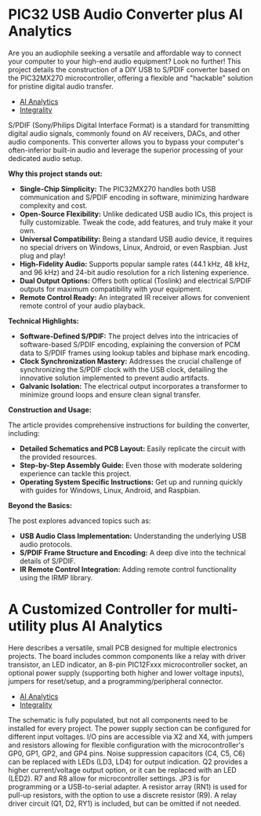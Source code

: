 

# PIC32 USB Audio Converter plus AI Analytics
Are you an audiophile seeking a versatile and affordable way to connect your computer to your high-end audio equipment?  Look no further! This project details the construction of a DIY USB to S/PDIF converter based on the PIC32MX270 microcontroller, offering a flexible and "hackable" solution for pristine digital audio transfer.

- [AI Analytics](https://viadean.notion.site/PIC32-USB-Audio-Converter-plus-AI-Analytics-19b1ae7b9a32800c83bbc4a2d305abab?pvs=4) 
- [Integrality](https://viadean.notion.site/Electromechanical-Devices-19b1ae7b9a3280e0ab52ce81f198e437?pvs=4)

S/PDIF (Sony/Philips Digital Interface Format) is a standard for transmitting digital audio signals, commonly found on AV receivers, DACs, and other audio components. This converter allows you to bypass your computer's often-inferior built-in audio and leverage the superior processing of your dedicated audio setup.

**Why this project stands out:**

- **Single-Chip Simplicity:** The PIC32MX270 handles both USB communication and S/PDIF encoding in software, minimizing hardware complexity and cost.
- **Open-Source Flexibility:** Unlike dedicated USB audio ICs, this project is fully customizable. Tweak the code, add features, and truly make it your own.
- **Universal Compatibility:** Being a standard USB audio device, it requires no special drivers on Windows, Linux, Android, or even Raspbian. Just plug and play!
- **High-Fidelity Audio:** Supports popular sample rates (44.1 kHz, 48 kHz, and 96 kHz) and 24-bit audio resolution for a rich listening experience.
- **Dual Output Options:** Offers both optical (Toslink) and electrical S/PDIF outputs for maximum compatibility with your equipment.
- **Remote Control Ready:** An integrated IR receiver allows for convenient remote control of your audio playback.

**Technical Highlights:**

- **Software-Defined S/PDIF:** The project delves into the intricacies of software-based S/PDIF encoding, explaining the conversion of PCM data to S/PDIF frames using lookup tables and biphase mark encoding.
- **Clock Synchronization Mastery:** Addresses the crucial challenge of synchronizing the S/PDIF clock with the USB clock, detailing the innovative solution implemented to prevent audio artifacts.
- **Galvanic Isolation:** The electrical output incorporates a transformer to minimize ground loops and ensure clean signal transfer.

**Construction and Usage:**

The article provides comprehensive instructions for building the converter, including:

- **Detailed Schematics and PCB Layout:** Easily replicate the circuit with the provided resources.
- **Step-by-Step Assembly Guide:** Even those with moderate soldering experience can tackle this project.
- **Operating System Specific Instructions:** Get up and running quickly with guides for Windows, Linux, Android, and Raspbian.

**Beyond the Basics:**

The post explores advanced topics such as:

- **USB Audio Class Implementation:** Understanding the underlying USB audio protocols.
- **S/PDIF Frame Structure and Encoding:** A deep dive into the technical details of S/PDIF.
- **IR Remote Control Integration:** Adding remote control functionality using the IRMP library.


# A Customized Controller for multi-utility plus AI Analytics
Here describes a versatile, small PCB designed for multiple electronics projects.  The board includes common components like a relay with driver transistor, an LED indicator, an 8-pin PIC12Fxxx microcontroller socket, an optional power supply (supporting both higher and lower voltage inputs), jumpers for reset/setup, and a programming/peripheral connector.
- [AI Analytics](https://viadean.notion.site/A-Customized-Controller-for-multi-utility-plus-AI-Analytics-19b1ae7b9a3280c689bcf5e73099f30d?pvs=4)
- [Integrality](https://viadean.notion.site/Electromechanical-Devices-19b1ae7b9a3280e0ab52ce81f198e437?pvs=4)

The schematic is fully populated, but not all components need to be installed for every project.  The power supply section can be configured for different input voltages.  I/O pins are accessible via X2 and X4, with jumpers and resistors allowing for flexible configuration with the microcontroller's GP0, GP1, GP2, and GP4 pins.  Noise suppression capacitors (C4, C5, C6) can be replaced with LEDs (LD3, LD4) for output indication.  Q2 provides a higher current/voltage output option, or it can be replaced with an LED (LED2).  R7 and R8 allow for microcontroller settings.  JP3 is for programming or a USB-to-serial adapter.  A resistor array (RN1) is used for pull-up resistors, with the option to use a discrete resistor (R9).  A relay driver circuit (Q1, D2, RY1) is included, but can be omitted if not needed.
